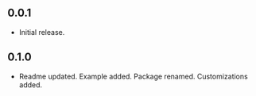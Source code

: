 ## 0.0.1

* Initial release.

## 0.1.0

* Readme updated. Example added. Package renamed. Customizations added.
